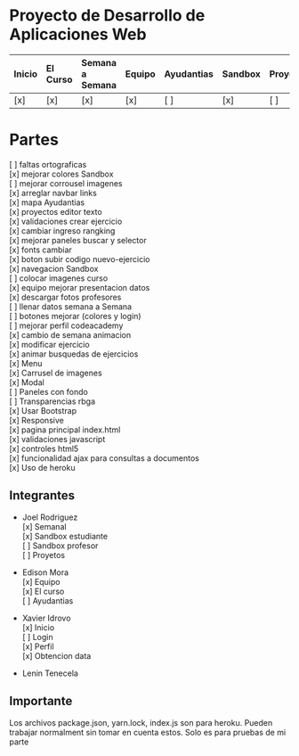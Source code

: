 # Proyecto de Desarrollo de Aplicaciones Web
| Inicio | El Curso | Semana a Semana | Equipo | Ayudantias | Sandbox | Proyectos | Perfil |
|:-------|:---------|:----------------|:-------|:-----------|:--------|:----------|:-------|
| [x]    | [x]      | [x]             | [x]    | [ ]        | [x]     | [ ]       | [x]    |

# Partes
[ ] faltas ortograficas <br>
[x] mejorar colores Sandbox <br>
[ ] mejorar corrousel imagenes <br>
[x] arreglar navbar links<br>
[x] mapa Ayudantias <br>
[x] proyectos editor texto <br>
[x] validaciones crear ejercicio <br>
[x] cambiar ingreso rangking <br>
[x] mejorar paneles buscar y selector <br>
[x] fonts cambiar <br>
[x] boton subir codigo nuevo-ejercicio <br>
[x] navegacion Sandbox <br>
[ ] colocar imagenes curso <br>
[x] equipo mejorar presentacion datos <br>
[x] descargar fotos profesores <br>
[ ] llenar datos semana a Semana <br>
[ ] botones mejorar (colores y login) <br>
[ ] mejorar perfil codeacademy <br>
[x] cambio de semana animacion <br>
[x] modificar ejercicio <br>
[x] animar busquedas de ejercicios <br>
[x] Menu <br>
[x] Carrusel de imagenes<br>
[x] Modal<br>
[ ] Paneles con fondo<br>
[ ] Transparencias rbga<br>
[x] Usar Bootstrap<br>
[x] Responsive<br>
[x] pagina principal index.html<br>
[x] validaciones javascript<br>
[x] controles html5<br>
[x] funcionalidad ajax para consultas a documentos<br>
[x] Uso de heroku<br>

## Integrantes
* Joel Rodriguez<br>
[x] Semanal<br>
[x] Sandbox estudiante<br>
[ ] Sandbox profesor<br>
[ ] Proyetos <br>

* Edison Mora<br>
[x] Equipo<br>
[x] El curso<br>
[ ] Ayudantias<br>

* Xavier Idrovo<br>
[x] Inicio<br>
[ ] Login<br>
[x] Perfil<br>
[x] Obtencion data<br>

* Lenin Tenecela

## Importante
Los archivos package.json, yarn.lock, index.js son para heroku. Pueden trabajar normalment sin tomar en cuenta estos. Solo es para pruebas de mi parte
